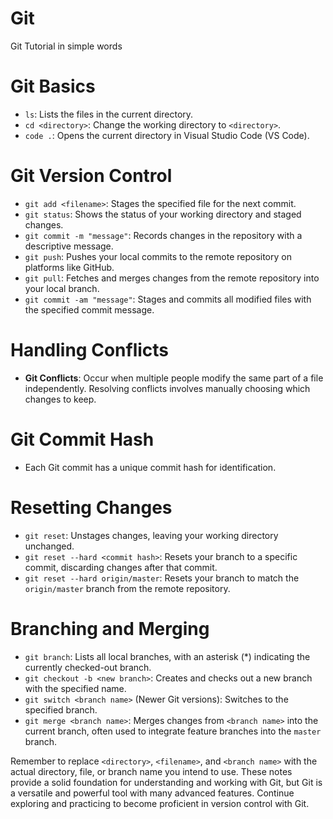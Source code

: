 # Git
Git Tutorial in simple words

# Git Basics

- `ls`: Lists the files in the current directory.
- `cd <directory>`: Change the working directory to `<directory>`.
- `code .`: Opens the current directory in Visual Studio Code (VS Code).

# Git Version Control

- `git add <filename>`: Stages the specified file for the next commit.
- `git status`: Shows the status of your working directory and staged changes.
- `git commit -m "message"`: Records changes in the repository with a descriptive message.
- `git push`: Pushes your local commits to the remote repository on platforms like GitHub.
- `git pull`: Fetches and merges changes from the remote repository into your local branch.
- `git commit -am "message"`: Stages and commits all modified files with the specified commit message.

# Handling Conflicts

- **Git Conflicts**: Occur when multiple people modify the same part of a file independently. Resolving conflicts involves manually choosing which changes to keep.

# Git Commit Hash

- Each Git commit has a unique commit hash for identification.

# Resetting Changes

- `git reset`: Unstages changes, leaving your working directory unchanged.
- `git reset --hard <commit hash>`: Resets your branch to a specific commit, discarding changes after that commit.
- `git reset --hard origin/master`: Resets your branch to match the `origin/master` branch from the remote repository.

# Branching and Merging

- `git branch`: Lists all local branches, with an asterisk (*) indicating the currently checked-out branch.
- `git checkout -b <new branch>`: Creates and checks out a new branch with the specified name.
- `git switch <branch name>` (Newer Git versions): Switches to the specified branch.
- `git merge <branch name>`: Merges changes from `<branch name>` into the current branch, often used to integrate feature branches into the `master` branch.

Remember to replace `<directory>`, `<filename>`, and `<branch name>` with the actual directory, file, or branch name you intend to use. These notes provide a solid foundation for understanding and working with Git, but Git is a versatile and powerful tool with many advanced features. Continue exploring and practicing to become proficient in version control with Git.
